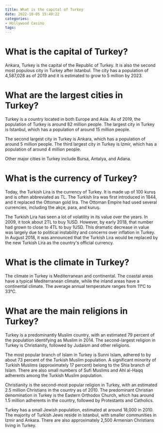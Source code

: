 ```yaml
---
title: What is the capital of Turkey
date: 2022-10-05 15:49:22
categories:
- Hollywood Casino
tags:
---
```



#  What is the capital of Turkey?

Ankara, Turkey is the capital of the Republic of Turkey. It is also the second most populous city in Turkey after Istanbul. The city has a population of 4,587,028 as of 2019 and it is estimated to grow to 5 million by 2023.

#  What are the largest cities in Turkey?

Turkey is a country located in both Europe and Asia. As of 2019, the population of Turkey is around 82 million people. The largest city in Turkey is Istanbul, which has a population of around 15 million people.

The second largest city in Turkey is Ankara, which has a population of around 5 million people. The third largest city in Turkey is Izmir, which has a population of around 4 million people.

Other major cities in Turkey include Bursa, Antalya, and Adana.

#  What is the currency of Turkey?

Today, the Turkish Lira is the currency of Turkey. It is made up of 100 kuruş and is often abbreviated as TL. The Turkish lira was first introduced in 1844, and it replaced the Ottoman gold lira. The Ottoman Empire had used several currencies, including the akçe, para, and kuruş.

The Turkish Lira has seen a lot of volatility in its value over the years. In 2009, it took about 2TL to buy 1USD. However, by early 2018, that number had grown to close to 4TL to buy 1USD. This dramatic decrease in value was largely due to political instability and concerns over inflation in Turkey. In August 2018, it was announced that the Turkish Lira would be replaced by the new Turkish Lira as the country's official currency.

#  What is the climate in Turkey?

The climate in Turkey is Mediterranean and continental. The coastal areas have a typical Mediterranean climate, while the inland areas have a continental climate. The average annual temperature ranges from 11°C to 33°C.

#  What are the main religions in Turkey?

Turkey is a predominantly Muslim country, with an estimated 79 percent of the population identifying as Muslim in 2014. The second-largest religion in Turkey is Christianity, followed by Judaism and other religions.

The most popular branch of Islam in Turkey is Sunni Islam, adhered to by about 73 percent of the Turkish Muslim population. A significant minority of Turkish Muslims (approximately 17 percent) belong to the Shia branch of Islam. There are also small numbers of Sufi Muslims and Ahl al-Haqq adherents among the Turkish Muslim population.

Christianity is the second-most popular religion in Turkey, with an estimated 2.5 million Christians in the country as of 2010. The predominant Christian denomination in Turkey is the Eastern Orthodox Church, which has around 1.5 million adherents in the country, followed by Protestants and Catholics.

Turkey has a small Jewish population, estimated at around 18,000 in 2010. The majority of Turkish Jews reside in Istanbul, with smaller communities in Izmir and Ankara. There are also approximately 2,500 Armenian Christians living in Turkey.